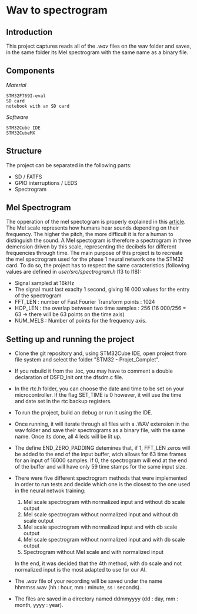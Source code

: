 # Wav to spectrogram
## Introduction 

This project captures reads all of the *.wav* files on the wav folder and saves, in the same folder its Mel spectrogram with the same name as a binary file.

## Components
*Material*

    STM32F769I-eval
    SD card
    notebook with an SD card


*Software*

    STM32Cube IDE
    STM32CubeMX

## Structure

The project can be separated in the following parts:

* SD / FATFS
* GPIO interruptions / LEDS
* Spectrogram

## Mel Spectrogram

The opperation of the mel spectogram is properly explained in this [article](https://medium.com/analytics-vidhya/understanding-the-mel-spectrogram-fca2afa2ce53). The Mel scale represents how humans hear sounds depending on their frequency. The higher the pitch, the more difficult it is for a human to distinguish the sound. A Mel spectogram is therefore a spectrogram in three demension driven by this scale, representing the decibels for different frequencies through time.
The main purpose of this project is to recreate the mel spectrogram used for the phase 1 neural network one the STM32 card. To do so, the project has to respect the same caracteristics (following values are defined in *user/src/spectrogram.h* l13 to l18): 
* Signal sampled at 16kHz
* The signal must last exaclty 1 second, giving 16 000 values for the entry of the spectrogram
* FFT_LEN : number of Fast Fourier Transform points : 1024
* HOP_LEN : the overlap between two time samples : 256 (16 000/256 = 63 -> there will be 63 points on the time axis)
* NUM_MELS : Number of points for the frequency axis.


## Setting up and running the project

* Clone the git repository and, using STM32Cube IDE, open project from file system and select the folder "STM32 - Projet_Complet".

* If you rebuild it from the .ioc, you may have to comment a double declaration of DSFD_Init ont the dfsdm.c file.

* In the rtc.h folder, you can choose the date and time to be set on your microcontroller. If the flag SET_TIME is 0 however, it will use the time and date set in the rtc backup registers.

* To run the project, build an debug or run it using the IDE.

* Once running, it will iterate through all files with a .WAV extension in the wav folder and save their spectrograms as a binary file, with the same name. Once its done, all 4 leds will be lit up.
  
* The define END_ZERO_PADDING detemines that, if 1, FFT_LEN zeros will be added to the end of the input buffer, wich allows for 63 time frames for an input of 16000 samples. If 0, the spectrogram will end at the end of the buffer and will have only 59 time stamps for the same input size.

* There were five different spectrogram methods that were implemented in order to run tests and decide which one is the closest to the one used in the neural netwok training:
  1. Mel scale spectrogram with normalized input and without db scale output
  2. Mel scale spectrogram without normalized input and without db scale output
  3. Mel scale spectrogram with normalized input and with db scale output
  4. Mel scale spectrogram without normalized input and with db scale output
  5. Spectrogram without Mel scale and with normalized input
 
   In the end, it was decided that the 4th method, with db scale and not normalized input is the most adapted to use for our AI.

* The *.wav* file of your recording will be saved under the name hhmmss.wav (hh : hour, mm : minute, ss : seconds).

* The files are saved in a directory named ddmmyyyy (dd : day, mm : month, yyyy : year).
